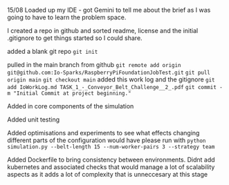 15/08
Loaded up my IDE - got Gemini to tell me about 
the brief as I was going to have to learn the problem space.

I created a repo in github and sorted readme, license 
and the initial .gitignore to get things started so I could
share.

added a blank git repo
`git init`

pulled in the main branch from github
`git remote add origin git@github.com:Io-Sparks/RaspberryPiFoundationJobTest.git`
`git pull origin main`
`git checkout main`
added this work log and the gitignore
`git add IoWorkLog.md TASK_1_-_Conveyor_Belt_Challenge__2_.pdf`
`git commit -m "Initial Commit at project beginning."`

Added in core components of the simulation

Added unit testing 

Added optimisations and experiments to see what effects
changing different parts of the configuration would have
please run with 
`python simulation.py --belt-length 15 --num-worker-pairs 3 --strategy team`

Added Dockerfile to bring consistency between environments.
Didnt add kubernetes and associated checks that would manage a lot of 
scalability aspects as it adds a lot of complexity that is 
unneccesary at this stage 





